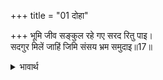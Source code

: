 +++
title = "01 दोहा"

+++
भूमि जीव सङ्कुल रहे गए सरद रितु पाइ।  
सदगुर मिलें जाहिं जिमि संसय भ्रम समुदाइ॥17॥  

<details><summary>भावार्थ</summary>

(वर्षा ऋतु के कारण) पृथ्वी पर जो जीव भर गए थे, वे शरद् ऋतु को पाकर वैसे ही नष्ट हो गए जैसे सद्गुरु के मिल जाने पर सन्देह और भ्रम के समूह नष्ट हो जाते हैं॥17॥  
</details>



